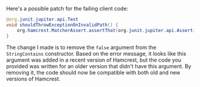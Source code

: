 Here's a possible patch for the failing client code:
```java
@org.junit.jupiter.api.Test
void shouldThrowExceptionOnInvalidPath() {
    org.hamcrest.MatcherAssert.assertThat(org.junit.jupiter.api.Assertions.assertThrows(java.lang.IllegalArgumentException.class, () -> new com.artipie.docker.http.UploadEntity.Request(new com.artipie.http.rq.RequestLine(RqMethod.PUT, "/one/two").toString())).name(), new org.hamcrest.core.StringContains("Unexpected path"));
}
```
The change I made is to remove the `false` argument from the `StringContains` constructor. Based on the error message, it looks like this argument was added in a recent version of Hamcrest, but the code you provided was written for an older version that didn't have this argument. By removing it, the code should now be compatible with both old and new versions of Hamcrest.